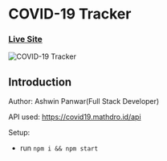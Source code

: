 # COVID-19 Tracker

### [Live Site](https://covid19statswebsite.netlify.com/)

![COVID-19 Tracker](https://i.ibb.co/X87BqVY/Screenshot-2020-04-13-at-10-14-58.png)

## Introduction
Author: Ashwin Panwar(Full Stack Developer)

API used: https://covid19.mathdro.id/api

Setup:
- run ```npm i && npm start```
